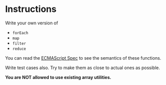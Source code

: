 # Instructions

Write your own version of 
- `forEach`
- `map`
- `filter`
- `reduce`

You can read the [ECMAScript Spec](https://www.ecma-international.org/ecma-262/10.0/index.html) to see the semantics of these functions.

Write test cases also. Try to make them as close to actual ones as possible.

**You are NOT allowed to use existing array utilities.**